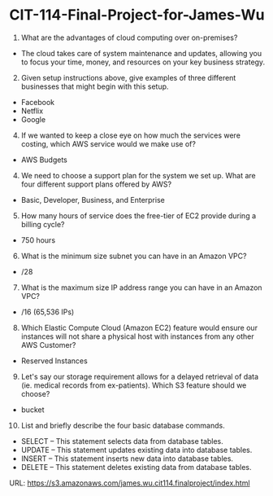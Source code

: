 # CIT-114-Final-Project-for-James-Wu
1. What are the advantages of cloud computing over on-premises?
* The cloud takes care of system maintenance and updates, allowing you to focus your time, money, and resources on your key business strategy. 

2. Given setup instructions above, give examples of three different businesses that might begin with this setup.
* Facebook
* Netflix
* Google

4. If we wanted to keep a close eye on how much the services were costing, which AWS service would we make use of?
* AWS Budgets
4. We need to choose a support plan for the system we set up. What are four different support plans offered by AWS?
* Basic, Developer, Business, and Enterprise
5. How many hours of service does the free-tier of EC2 provide during a billing cycle?
* 750 hours

6. What is the minimum size subnet you can have in an Amazon VPC?
* /28

7. What is the maximum size IP address range you can have in an Amazon VPC?
* /16 (65,536 IPs)

8. Which Elastic Compute Cloud (Amazon EC2) feature would ensure our instances will not share a physical host with instances from any other AWS Customer?
* Reserved Instances
9. Let's say our storage requirement allows for a delayed retrieval of data (ie. medical records from ex-patients). Which S3 feature should we choose?
* bucket

10. List and briefly describe the four basic database commands.
* SELECT – This statement selects data from database tables.
* UPDATE – This statement updates existing data into database tables.
* INSERT – This statement inserts new data into database tables.
* DELETE – This statement deletes existing data from database tables.

URL: https://s3.amazonaws.com/james.wu.cit114.finalproject/index.html
